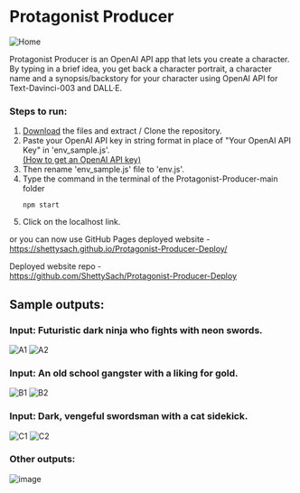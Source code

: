 # Protagonist Producer

![Home](https://github.com/SachShetty/Protagonist-Producer/assets/132273464/03237e69-0e39-42a2-85b6-6dabfd4d67ee)

Protagonist Producer is an OpenAI API app that lets you create a character. By typing in a brief idea, you get back a character portrait, a character name and a synopsis/backstory for your character using OpenAI API for Text-Davinci-003 and DALL·E.

### Steps to run:
1. [Download](https://minhaskamal.github.io/DownGit/#/home?url=https://github.com/SachShetty/Protagonist-Producer) the files and extract / Clone the repository.
2. Paste your OpenAI API key in string format in place of "Your OpenAI API Key" in 'env_sample.js'.<br>
   [(How to get an OpenAI API key)](https://tfthacker.medium.com/how-to-get-your-own-api-key-for-using-openai-chatgpt-in-obsidian-41b7dd71f8d3)
3. Then rename 'env_sample.js' file to 'env.js'.
4. Type the command in the terminal of the Protagonist-Producer-main folder
	```shell 
	npm start
	```
 5. Click on the localhost link.

or
you can now use GitHub Pages deployed website - https://shettysach.github.io/Protagonist-Producer-Deploy/

Deployed website repo - </br> https://github.com/ShettySach/Protagonist-Producer-Deploy

## Sample outputs:

### Input: Futuristic dark ninja who fights with neon swords.
![A1](https://github.com/SachShetty/Protagonist-Producer/assets/132273464/c4b89b0f-6a77-44c8-8cab-6270ba891fd2)
![A2](https://github.com/SachShetty/Protagonist-Producer/assets/132273464/c4984750-af9a-4004-a67c-ed69b541dad2)


### Input: An old school gangster with a liking for gold.
![B1](https://github.com/SachShetty/Protagonist-Producer/assets/132273464/2cfc3149-112d-4ebc-9812-85b4fb2f8e62)
![B2](https://github.com/SachShetty/Protagonist-Producer/assets/132273464/422a79ec-73f0-4e0e-b262-aae66eb34eb1)


### Input: Dark, vengeful swordsman with a cat sidekick.
![C1](https://github.com/SachShetty/Protagonist-Producer/assets/132273464/c230a2c3-d0cc-4d82-b5fd-186087d1a535)
![C2](https://github.com/SachShetty/Protagonist-Producer/assets/132273464/df89d6ee-28f3-4f2f-80e8-749e3ea65339)

### Other outputs:
![image](https://github.com/SachShetty/Protagonist-Producer/assets/132273464/8e440858-9e90-417a-a6cf-f6c4c3abe3b8)


